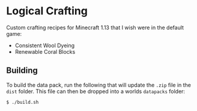 # Logical Crafting

Custom crafting recipes for Minecraft 1.13 that I wish were in the default game:

* Consistent Wool Dyeing
* Renewable Coral Blocks

## Building

To build the data pack, run the following that will update the `.zip` file in the `dist` folder. This file can then be
dropped into a worlds `datapacks` folder:

```
$ ./build.sh
```
